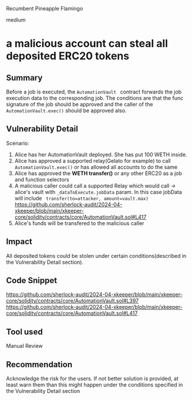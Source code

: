 Recumbent Pineapple Flamingo

medium

# a malicious account can steal all deposited ERC20 tokens

## Summary
Before a job is executed, the `AutomationVault ` contract forwards the job execution data to the corresponding job. The conditions are that the func signature of the job should be approved and the caller of the `AutomationVault.exec()` should be approved also.

## Vulnerability Detail
Scenario:
1) Alice has her AutomationVault deployed. She has put 100 WETH inside.
2) Alice has approved a supported relay(Gelato for example) to call `AutomationVault.exec()`  or has allowed all accounts to do the same
3) Alice has approved  the **WETH transfer()** or any other ERC20 as a job and function selectors
4) A malicious caller could call a supported Relay which would call -> alice's vault with `_dataToExecute.jobData` param. In this case jobData will include ` transfer(to=attacker, amount=vault.max)`
https://github.com/sherlock-audit/2024-04-xkeeper/blob/main/xkeeper-core/solidity/contracts/core/AutomationVault.sol#L417
5) Alice's funds will be transfered to the malicious caller


## Impact
All deposited tokens could be stolen under certain conditions(described in the Vulnerability Detail section). 
## Code Snippet
https://github.com/sherlock-audit/2024-04-xkeeper/blob/main/xkeeper-core/solidity/contracts/core/AutomationVault.sol#L397
https://github.com/sherlock-audit/2024-04-xkeeper/blob/main/xkeeper-core/solidity/contracts/core/AutomationVault.sol#L417
## Tool used

Manual Review

## Recommendation
Acknowledge the risk for the users. If not better solution is provided, at least warn them than this might happen under the conditions specified in the Vulnerability Detail section